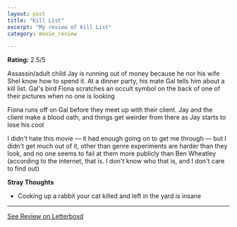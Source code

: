 ```yaml
---
layout: post
title: "Kill List"
excerpt: "My review of Kill List"
category: movie_review

---
```


**Rating:** 2.5/5

Assassin/adult child Jay is running out of money because he nor his wife Shel know how to spend it. At a dinner party, his mate Gal tells him about a kill list. Gal's bird Fiona scratches an occult symbol on the back of one of their pictures when no one is looking

Fiona runs off on Gal before they meet up with their client. Jay and the client make a blood oath, and things get weirder from there as Jay starts to lose his cool

I didn't hate this movie — it had enough going on to get me through — but I didn't get much out of it, other than genre experiments are harder than they look, and no one seems to fail at them more publicly than Ben Wheatley (according to the internet, that is. I don't know who that is, and I don't care to find out)

<b>Stray Thoughts</b>
* Cooking up a rabbit your cat killed and left in the yard is insane

<hr>

[See Review on Letterboxd](https://boxd.it/4KFFfJ)

